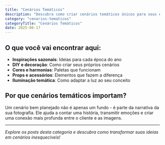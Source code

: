 ```yaml
---
title: "Cenários Temáticos"
description: "Descubra como criar cenários temáticos únicos para seus ensaios fotográficos. Dicas, inspirações e tutoriais para transformar suas sessões em verdadeiras obras de arte."
category: "cenarios-tematicos"
categoryTitle: "Cenários Temáticos"
date: 2025-06-17
---
```


## O que você vai encontrar aqui:

- **Inspirações sazonais**: Ideias para cada época do ano
- **DIY e decoração**: Como criar seus próprios cenários
- **Cores e harmonias**: Paletas que funcionam
- **Props e acessórios**: Elementos que fazem a diferença
- **Iluminação temática**: Como adaptar a luz ao seu conceito

## Por que cenários temáticos importam?

Um cenário bem planejado não é apenas um fundo - é parte da narrativa da sua fotografia. Ele ajuda a contar uma história, transmitir emoções e criar uma conexão mais profunda entre o cliente e as imagens.

---

*Explore os posts desta categoria e descubra como transformar suas ideias em cenários inesquecíveis!*